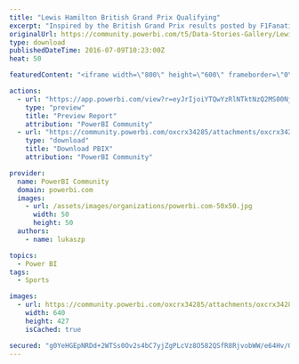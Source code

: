 ```yaml
---
title: "Lewis Hamilton British Grand Prix Qualifying"
excerpt: "Inspired by the British Grand Prix results posted by F1Fanatic.co.uk this chart re-visualizes the data in a different way to show just how closely"
originalUrl: https://community.powerbi.com/t5/Data-Stories-Gallery/Lewis-Hamilton-British-Grand-Prix-Qualifying/m-p/48913
type: download
publishedDateTime: 2016-07-09T10:23:00Z
heat: 50

featuredContent: "<iframe width=\"800\" height=\"600\" frameborder=\"0\" src=\"https://app.powerbi.com/view?r=eyJrIjoiYTQwYzRlNTktNzQ2MS00NjJjLTlkZTQtM2Y1MDU5NThmNDQxIiwidCI6IjNlN2ZjNjM1LTkxOTAtNDFmMC04MDZiLWI4OWIwZmJkNzU5ZSIsImMiOjF9\"></iframe>"

actions:
  - url: "https://app.powerbi.com/view?r=eyJrIjoiYTQwYzRlNTktNzQ2MS00NjJjLTlkZTQtM2Y1MDU5NThmNDQxIiwidCI6IjNlN2ZjNjM1LTkxOTAtNDFmMC04MDZiLWI4OWIwZmJkNzU5ZSIsImMiOjF9"
    type: "preview"
    title: "Preview Report"
    attribution: "PowerBI Community"
  - url: "https://community.powerbi.com/oxcrx34285/attachments/oxcrx34285/DataStoriesGallery/141/2/2016%20British%20Grand%20Prix%20Third%20Practice%20Results.pbix"
    type: "download"
    title: "Download PBIX"
    attribution: "PowerBI Community"

provider:
  name: PowerBI Community
  domain: powerbi.com
  images:
    - url: /assets/images/organizations/powerbi.com-50x50.jpg
      width: 50
      height: 50
  authors:
    - name: lukaszp

topics:
  - Power BI
tags:
  - Sports

images:
  - url: https://community.powerbi.com/oxcrx34285/attachments/oxcrx34285/DataStoriesGallery/141/1/8093340746_1e4f5f65a2_z.jpg
    width: 640
    height: 427
    isCached: true

secured: "g0YeHGEpNRDd+2WTSs0Ov2s4bC7yjZgPLcVz8O582QSfR8RjvobWW/e64Hv/Qe4ZFL3mSkkVWo0xc61z2KNjTYOgDLVVejpbghjhp2uhqQF+omeAB3pZbG+pC51f9W/eJlUYuLLy76ZNPIdiupSJe3OXgCNW4kvuQ9COnwqoe6lGPqRkXCZJjdntIJRUA/CTDk5VA400IgwlM7glizqOLNuwFRGjO+ZTefQQOkCy6z9Uwp/H4tKbnXcc8M/dcvIGtdHF6BiEKrD6R21Lo4koA5MhVqOCV9TaX8kID7F2nvYEDPTZdhyoYNauM1+4yH+24iJyt35KEMYx6Kr/kw3BIJAI3XMdFvpnhNtcKuO1sp8+3uXPxDTwXAqqzZ6p1l2NI1j90Ziyjo13Ysy0I3X9h1AWxww80iAg/iHTpmCB7sA=;xKrz5AhBW66sPSDQHK97cA=="
---
```


